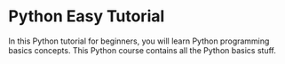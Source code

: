 # Python Easy Tutorial
In this Python tutorial for beginners, you will learn Python programming basics concepts. This Python course contains all the Python basics stuff.

